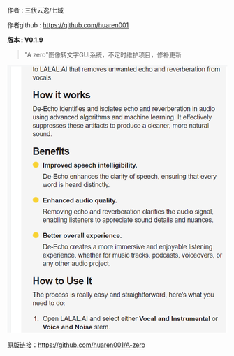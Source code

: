 作者            : 三伏云逸/七域


作者github : https://github.com/huaren001


**版本            : V0.1.9**

>"A zero"图像转文字GUI系统，不定时维护项目，修补更新

![image](https://github.com/huaren001/A-zero/blob/main/002902.png)

原版链接：https://github.com/huaren001/A-zero
